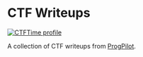 # CTF Writeups

[ctft]: https://ctftime.org/static/img/s/32x32.png

[![CTFTime profile][ctft]](https://ctftime.org/team/69748)

A collection of CTF writeups from [ProgPilot](https://www.progpilot.com).
